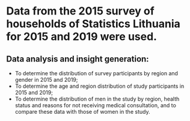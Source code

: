 # Data from the 2015 survey of households of Statistics Lithuania for 2015 and 2019 were used.

## Data analysis and insight generation:
- To determine the distribution of survey participants by region and gender in 2015 and 2019;
- To determine the age and region distribution of study participants in 2015 and 2019;
- To determine the distribution of men in the study by region, health status and reasons for not receiving medical consultation, and to compare these data with those of women in the study.